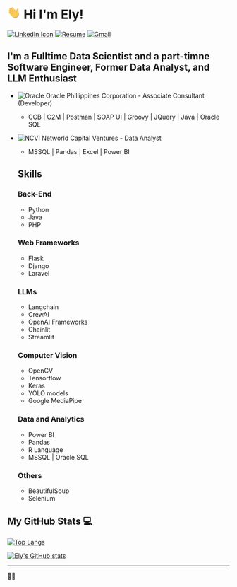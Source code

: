 # [<img src="https://raw.githubusercontent.com/ABSphreak/ABSphreak/master/gifs/Hi.gif" width="30px">][ely-website] Hi I'm Ely! 
[<img src="https://raw.githubusercontent.com/dheereshagrwal/colored-icons/abc7fd264f36c6a1e3fc16e1cd5e94735ec671d8/public/icons/linkedin/linkedin.svg" alt="LinkedIn Icon" width="30" height="30">][ely-website]
[<img src="https://encrypted-tbn0.gstatic.com/images?q=tbn:ANd9GcS02uNgEFNP0TNJIjPVJcNftjBi5afb25ou-RScNq3q9Q&s" alt="Resume" width="27" height="27">][ely-resume]
[<img src="https://raw.githubusercontent.com/dheereshagrwal/colored-icons/abc7fd264f36c6a1e3fc16e1cd5e94735ec671d8/public/icons/gmail/gmail.svg" alt="Gmail" width="30" height="30">][ely-mail]


## I'm a Fulltime Data Scientist and a part-timne Software Engineer, Former Data Analyst, and LLM Enthusiast
- <img src="https://cdn.icon-icons.com/icons2/2699/PNG/512/oracle_logo_icon_168918.png" alt="Oracle" width="20" height="20"> Oracle Phillippines Corporation - Associate Consultant (Developer)
  - CCB | C2M | Postman | SOAP UI | Groovy | JQuery | Java | Oracle SQL
- <img src="https://lh4.googleusercontent.com/proxy/62b9QpqBN4T4t9kUoDy2xpfmEV1ZbyF-DlEwYigYylS1px_swXbKipq34Lv8nMA4o5CBViU3" alt="NCVI" width="20" height="20"> Networld Capital Ventures - Data Analyst
  - MSSQL | Pandas | Excel | Power BI 

  ## Skills

  ### Back-End
  - Python
  - Java
  - PHP 

  ### Web Frameworks
  - Flask
  - Django
  - Laravel

   ### LLMs
  - Langchain
  - CrewAI
  - OpenAI Frameworks
  - Chainlit
  - Streamlit
 
   ### Computer Vision
   - OpenCV
   - Tensorflow
   - Keras
   - YOLO models
   - Google MediaPipe

   ### Data and Analytics
   - Power BI
   - Pandas
   - R Language
   - MSSQL | Oracle SQL

   ### Others
   - BeautifulSoup
   - Selenium

## My GitHub Stats 💻

[![Top Langs](https://github-readme-stats.vercel.app/api/top-langs/?username=eliasezar27&hide=java,html,css&theme=dracula)](https://github.com/eliasezar27/github-readme-stats)

[![Ely's GitHub stats](https://github-readme-stats.vercel.app/api?username=eliasezar27&theme=dracula)](https://github.com/eliasezar27/github-readme-stats)

---
🧑‍💻

[ely-website]: https://www.linkedin.com/in/eliascabo/
[ely-resume]: https://drive.google.com/file/d/1b1wN8_OjSHsyHi2m4W4YJX4_ToCTGQl8/view
[ely-mail]: mailto:eliascabo27@gmail.com

